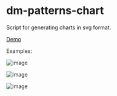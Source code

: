 # dm-patterns-chart

Script for generating charts in svg format.

[Demo](https://mpa12.github.io/dm-patterns-chart/)

Examples:

![image](https://github.com/mpa12/dm-patterns-chart/assets/56753446/440fac18-4811-4f1c-b6b1-d817474ce1e8)

![image](https://github.com/mpa12/dm-patterns-chart/assets/56753446/3669ffee-ed72-48cb-89ff-8c5968948cc0)

![image](https://github.com/mpa12/dm-patterns-chart/assets/56753446/0639c135-fd8b-4528-ab63-18c9ad12970a)
